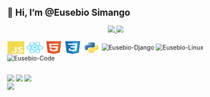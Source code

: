 ## 👋 Hi, I’m @Eusebio Simango


<div align="center">
  <a href="https://github.com/EusebioSimango">
    <img height="180em" src="https://github-readme-stats.vercel.app/api?username=EusebioSimango&show_icons=true&theme=dracula&include_all_commits=true&count_private=true"/>
    <img height="180em" src="https://github-readme-stats.vercel.app/api/top-langs/?username=EusebioSimango&layout=compact&langs_count=7&theme=dracula"/>
  </a>
</div>


<div><br>
  <img align="center" alt="Eusebio-Js" height="30" width="40" src="https://raw.githubusercontent.com/devicons/devicon/master/icons/javascript/javascript-plain.svg"/>
  <img align="center" alt="Eusebio-React" height="30" width="40" src="https://raw.githubusercontent.com/devicons/devicon/master/icons/react/react-original.svg"/>
  <img align="center" alt="Eusebio-HTML" height="30" width="40" src="https://raw.githubusercontent.com/devicons/devicon/master/icons/html5/html5-original.svg"/>
  <img align="center" alt="Eusebio-CSS" height="30" width="40" src="https://raw.githubusercontent.com/devicons/devicon/master/icons/css3/css3-original.svg"/>
  <img align="center" alt="Eusebio-Python" height="30" width="40" src="https://raw.githubusercontent.com/devicons/devicon/master/icons/python/python-original.svg"/>
  <img src="https://cdn.jsdelivr.net/gh/devicons/devicon/icons/django/django-plain.svg"  height="30" width="60" align="center" alt="Eusebio-Django"/>
  <img src="https://cdn.jsdelivr.net/gh/devicons/devicon/icons/linux/linux-original.svg"  height="30" width="60" align="center" alt="Eusebio-Linux"/>
  <img src="https://cdn.jsdelivr.net/gh/devicons/devicon/icons/vscode/vscode-original.svg"  height="30" width="60" align="center" alt="Eusebio-Code"/>
<!--   <img src="https://cdn.jsdelivr.net/gh/devicons/devicon/icons/linux/linux-original.svg"  height="30" width="60" align="center" alt="Eusebio-Linux"/> -->
  
</div>
  
  ##
  
  <div>
    <a href="https://instagram.com/eusimangooficial" target="_blank"><img src="https://img.shields.io/badge/-Instagram-%23E4405F?style=for-the-badge&logo=instagram&logoColor=white" target="_blank"></a>
    <a href = "mailto:eusebiosimango14@gmail.com"><img src="https://img.shields.io/badge/-Gmail-%23333?style=for-the-badge&logo=gmail&logoColor=white" target="_blank"></a>
    <a href="https://https://www.linkedin.com/in/eus%C3%A9bio-simango-36b994233/" target="_blank"><img src="https://img.shields.io/badge/-LinkedIn-%230077B5?style=for-the-badge&logo=linkedin&logoColor=white" target="_blank"></a>
  
  
   <!-- ![Snake animation](https://github.com/Eu23b10/Eu23b10/blob/output/github-contribution-grid-snake.svg) -->
  </div>
    <a href="https://www.codewars.com/users/EusebioSimango" target"_blank">
    <img src="https://www.codewars.com/users/EusebioSimango/badges/small/"/>
  </a>
